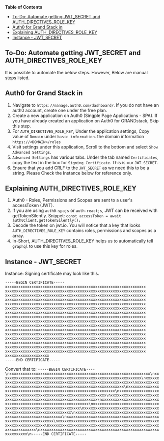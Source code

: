 <!-- START doctoc generated TOC please keep comment here to allow auto update -->
<!-- DON'T EDIT THIS SECTION, INSTEAD RE-RUN doctoc TO UPDATE -->

**Table of Contents**

- [To-Do: Automate getting JWT_SECRET and AUTH_DIRECTIVES_ROLE_KEY](#to-do-automate-getting-jwt_secret-and-auth_directives_role_key)
- [Auth0 for Grand Stack in](#auth0-for-grand-stack-in)
- [Explaining AUTH_DIRECTIVES_ROLE_KEY](#explaining-auth_directives_role_key)
- [Instance - JWT_SECRET](#instance---jwt_secret)

<!-- END doctoc generated TOC please keep comment here to allow auto update -->

## To-Do: Automate getting JWT_SECRET and AUTH_DIRECTIVES_ROLE_KEY

It is possible to automate the below steps. However, Below are manual steps listed.

## Auth0 for Grand Stack in

1. Navigate to `https://manage.auth0.com/dashboard/`. If you do not have an auth0 account, create one under the free plan.
2. Create a new application on Auth0 (Singple Page Applications - SPA). If you have already created an application on Auth0 for GRANDstack, Skip this step.
3. For `AUTH_DIRECTIVES_ROLE_KEY`, Under the application settings, Copy value of `Domain` under `basic information`. the domain information `https://<DOMAIN>/roles`
4. Visit settings under this application, Scroll to the bottom and select `Show Advanced Settings`.
5. `Advanced Settings` has various tabs. Under the tab named `Certificates`, copy the text in the box for `Signing Certificate`. This is our `JWT_SECRET`.
6. Ensure that you add CRLF to the `JWT_SECRET` as we need this to be a string. Please Check the Instance below for reference only.

## Explaining AUTH_DIRECTIVES_ROLE_KEY

1. Auth0 - Roles, Permissions and Scopes are sent to a user's accessToken (JWT).
2. If you are using `auth0-spajs` or `auth-reactjs`, JWT can be received with getTokenSilently.
   Snippet: `const accessToken = await auth0Client.getTokenSilently();`
3. Decode the token on jwt.io. You will notice that a key that looks `AUTH_DIRECTIVES_ROLE_KEY` contains roles, permissions and scopes as a array.
4. In-Short, AUTH_DIRECTIVES_ROLE_KEY helps us to automatically tell `graphql` to use this key for roles.

## Instance - JWT_SECRET

Instance: Signing certificate may look like this.

```
-----BEGIN CERTIFICATE-----
xxxxxxxxxxxxxxxxxxxxxxxxxxxxxxxxxxxxxxxxxxxxxxxxxxxxxxxxxxxxxxxx
xxxxxxxxxxxxxxxxxxxxxxxxxxxxxxxxxxxxxxxxxxxxxxxxxxxxxxxxxxxxxxxx
xxxxxxxxxxxxxxxxxxxxxxxxxxxxxxxxxxxxxxxxxxxxxxxxxxxxxxxxxxxxxxxx
xxxxxxxxxxxxxxxxxxxxxxxxxxxxxxxxxxxxxxxxxxxxxxxxxxxxxxxxxxxxxxxx
xxxxxxxxxxxxxxxxxxxxxxxxxxxxxxxxxxxxxxxxxxxxxxxxxxxxxxxxxxxxxxxx
xxxxxxxxxxxxxxxxxxxxxxxxxxxxxxxxxxxxxxxxxxxxxxxxxxxxxxxxxxxxxxxx
xxxxxxxxxxxxxxxxxxxxxxxxxxxxxxxxxxxxxxxxxxxxxxxxxxxxxxxxxxxxxxxx
xxxxxxxxxxxxxxxxxxxxxxxxxxxxxxxxxxxxxxxxxxxxxxxxxxxxxxxxxxxxxxxx
xxxxxxxxxxxxxxxxxxxxxxxxxxxxxxxxxxxxxxxxxxxxxxxxxxxxxxxxxxxxxxxx
xxxxxxxxxxxxxxxxxxxxxxxxxxxxxxxxxxxxxxxxxxxxxxxxxxxxxxxxxxxxxxxx
xxxxxxxxxxxxxxxxxxxxxxxxxxxxxxxxxxxxxxxxxxxxxxxxxxxxxxxxxxxxxxxx
xxxxxxxxxxxxxxxxxxxxxxxxxxxxxxxxxxxxxxxxxxxxxxxxxxxxxxxxxxxxxxxx
xxxxxxxxxxxxxxxxxxxxxxxxxxxxxxxxxxxxxxxxxxxxxxxxxxxxxxxxxxxxxxxx
xxxxxxxxxxxxxxxxxxxxxxxxxxxxxxxxxxxxxxxxxxxxxxxxxxxxxxxxxxxxxxxx
xxxxxxxxxxxxxxxxxxxxxxxxxxxxxxxxxxxxxxxxxxxxxxxxxxxxxxxxxxxxxxxx
xxxxxxxxxxxxxxxxxxxxxxxxxxxxxxxxxxxxxxxxxxxxxxxxxxxxxxxxxxxxxxxx
xxxxxxxxxxxxxxxxxxxx
-----END CERTIFICATE-----
```

Convert that to:
`-----BEGIN CERTIFICATE----\nxxxxxxxxxxxxxxxxxxxxxxxxxxxxxxxxxxxxxxxxxxxxxxxxxxxxxxxxxxxxxxxx\nxxxxxxxxxxxxxxxxxxxxxxxxxxxxxxxxxxxxxxxxxxxxxxxxxxxxxxxxxxxxxxxx\nxxxxxxxxxxxxxxxxxxxxxxxxxxxxxxxxxxxxxxxxxxxxxxxxxxxxxxxxxxxxxxxx\nxxxxxxxxxxxxxxxxxxxxxxxxxxxxxxxxxxxxxxxxxxxxxxxxxxxxxxxxxxxxxxxx\nxxxxxxxxxxxxxxxxxxxxxxxxxxxxxxxxxxxxxxxxxxxxxxxxxxxxxxxxxxxxxxxx\nxxxxxxxxxxxxxxxxxxxxxxxxxxxxxxxxxxxxxxxxxxxxxxxxxxxxxxxxxxxxxxxx\nxxxxxxxxxxxxxxxxxxxxxxxxxxxxxxxxxxxxxxxxxxxxxxxxxxxxxxxxxxxxxxxx\nxxxxxxxxxxxxxxxxxxxxxxxxxxxxxxxxxxxxxxxxxxxxxxxxxxxxxxxxxxxxxxxx\nxxxxxxxxxxxxxxxxxxxxxxxxxxxxxxxxxxxxxxxxxxxxxxxxxxxxxxxxxxxxxxxx\nxxxxxxxxxxxxxxxxxxxxxxxxxxxxxxxxxxxxxxxxxxxxxxxxxxxxxxxxxxxxxxxx\nxxxxxxxxxxxxxxxxxxxxxxxxxxxxxxxxxxxxxxxxxxxxxxxxxxxxxxxxxxxxxxxx\nxxxxxxxxxxxxxxxxxxxxxxxxxxxxxxxxxxxxxxxxxxxxxxxxxxxxxxxxxxxxxxxx\nxxxxxxxxxxxxxxxxxxxxxxxxxxxxxxxxxxxxxxxxxxxxxxxxxxxxxxxxxxxxxxxx\nxxxxxxxxxxxxxxxxxxxxxxxxxxxxxxxxxxxxxxxxxxxxxxxxxxxxxxxxxxxxxxxx\nxxxxxxxxxxxxxxxxxxxxxxxxxxxxxxxxxxxxxxxxxxxxxxxxxxxxxxxxxxxxxxxx\n-----END CERTIFICATE-----`
